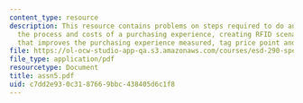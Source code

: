 ```yaml
---
content_type: resource
description: This resource contains problems on steps required to do an analysis of
  the process and costs of a purchasing experience, creating RFID scenario of choice
  that improves the purchasing experience measured, tag price point and cost model.
file: https://ol-ocw-studio-app-qa.s3.amazonaws.com/courses/esd-290-special-topics-in-supply-chain-management-spring-2005/c7dd2e930c3187669bbc438405d6c1f8_assn5.pdf
file_type: application/pdf
resourcetype: Document
title: assn5.pdf
uid: c7dd2e93-0c31-8766-9bbc-438405d6c1f8
---
```

